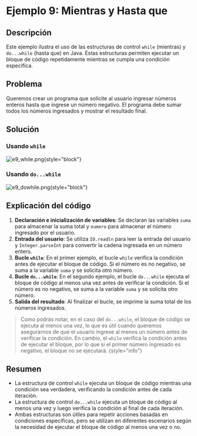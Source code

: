 # Ejemplo 9: Mientras y Hasta que

## Descripción

Este ejemplo ilustra el uso de las estructuras de control `while` (mientras) y `do...while` (hasta que) en Java. Estas
estructuras permiten ejecutar un bloque de código repetidamente mientras se cumpla una condición específica.

## Problema

Queremos crear un programa que solicite al usuario ingresar números enteros hasta que ingrese un número negativo. El
programa debe sumar todos los números ingresados y mostrar el resultado final.

## Solución

### Usando `while`

![e9_while.png](e9_while.png){style="block"}

### Usando `do...while`

![e9_dowhile.png](e9_dowhile.png){style="block"}

## Explicación del código

1. **Declaración e inicialización de variables**: Se declaran las variables `suma` para almacenar la suma total y
   `numero` para almacenar el número ingresado por el usuario.
2. **Entrada del usuario**: Se utiliza `IO.readln` para leer la entrada del usuario y `Integer.parseInt` para convertir
   la cadena ingresada en un número entero.
3. **Bucle `while`**: En el primer ejemplo, el bucle `while` verifica la condición antes de ejecutar el bloque de
   código. Si el número es no negativo, se suma a la variable `suma` y se solicita otro número.
4. **Bucle `do...while`**: En el segundo ejemplo, el bucle `do...while` ejecuta el bloque de código al menos una vez
   antes de verificar la condición. Si el número es no negativo, se suma a la variable `suma` y se solicita otro número.
5. **Salida del resultado**: Al finalizar el bucle, se imprime la suma total de los números ingresados.

> Como podrás notar, en el caso del `do...while`, el bloque de código se ejecuta al menos una vez, lo que es útil cuando
> queremos asegurarnos de que el usuario ingrese al menos un número antes de verificar la condición. En cambio, el
`while` verifica la condición antes de ejecutar el bloque, por lo que si el primer número ingresado es negativo, el
> bloque no se ejecutará.
> {style="info"}

## Resumen

- La estructura de control `while` ejecuta un bloque de código mientras una condición sea verdadera, verificando la
  condición antes de cada iteración.
- La estructura de control `do...while` ejecuta un bloque de código al menos una vez y luego verifica la condición al
  final de cada iteración.
- Ambas estructuras son útiles para repetir acciones basadas en condiciones específicas, pero se utilizan en diferentes
  escenarios según la necesidad de ejecutar el bloque de código al menos una vez o no.